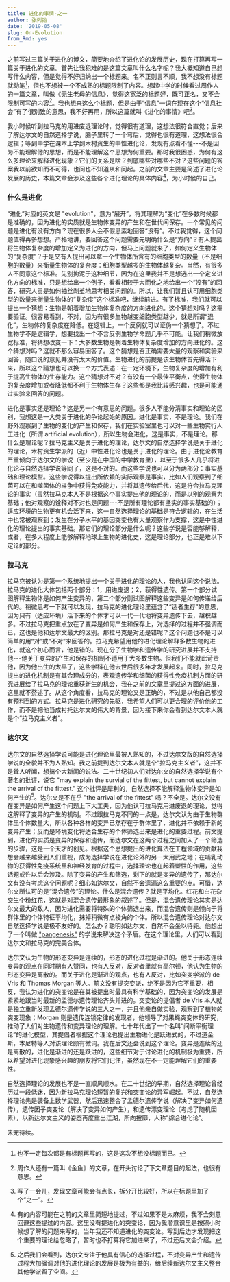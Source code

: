 ```yaml
---
title: 进化的事情-之一
author: 张列弛
date: '2019-05-08'
slug: On-Evolution
from_Rmd: yes
---
```

之前写过三篇关于进化的博文，简要地介绍了进化论的发展历史，现在打算再写一篇关于进化的文章。首先让我犯难的是这篇文章叫什么名字呢？我大概知道自己想写什么内容，但是觉得不好归纳出一个标题来。名不正则言不顺，我不想没有标题就动笔[^1]，但也不想被一个不成熟的标题限制了内容。想起中学的时候看过周作人的一篇文章，叫做《无生老母的信息》，觉得这宽泛的标题好，既可正名，又不会限制可写的内容[^2]。我也想来这么个标题，但是由于“信息”一词在现在这个“信息社会”有了很别致的意思，我不好再用，所以这篇就叫《进化的事情》吧[^3]。   

我小时候听到拉马克的用进废退理论时，觉得很有道理，这想法很符合直觉；后来了解达尔文的自然选择学说，脑子里转了一个弯后，觉得也很有道理，这想法很合逻辑；等到中学在课本上学到木村资生的中性进化论，发现有点看不懂---不是因为不能理解他的思想，而是不能理解这个思想为何重要。那时我很困惑，为何有这么多理论来解释进化现象？它们的关系是啥？到底哪些对哪些不对？这些问题的答案我以前欲知而不可得，也问也不知道从和问起。之前的文章主要是简述了进化论发展的历史，本篇文章会涉及这些各个进化理论的具体内容[^4]，为小时候的自己。

### 什么是进化   

“进化”对应的英文是 "evolution"，意为“展开”，将其理解为“变化”在多数时候都是准确的，因为进化的实质就是生物体变异的产生和在世代间保存。一个常见的问题是进化有没有方向？现在很多人会不假思索地回答“没有”。不过我觉得，这个问题值得再多想想。严格地讲，要回答这个问题需要先明确什么是“方向”？有人提出将生物体复杂度的增加定义为进化的方向，但马上问题就来了，如何定义生物体的“复杂度”？于是又有人提出可以拿一个生物体所含有的细胞类型的数量（不是细胞的数量）来衡量生物体的复杂度：细胞类型越多的生物体越复杂。当然，有很多人不同意这个标准。先别拘泥于这种细节，因为在这里我并不是想选出一个定义进化方向的标准，只是想给出一个例子，看看相较于大而化之地给出一个“没有”的回答，研究人员是如何抽丝剥茧地思考相关问题的。所以，让我们暂且认可用细胞类型的数量来衡量生物体的“复杂度”这个标准吧，继续前进。有了标准，我们就可以提出一个猜想：生物是朝着增加生物体复杂度的方向进化的。这个猜想对吗？这需要验证。很容易看到，不对，因为有很多生物越变细胞类型越少，就是所谓“退化”，生物体的复杂度在降低。在逻辑上，一个反例就可以证伪一个猜想了。不过生物学不是逻辑学，想要找出一个不含反例生物学命题几乎不可能。让我们稍微放宽标准，将猜想改变一下：大多数生物是朝着生物体复杂度增加的方向进化的。这个猜想对吗？这就不那么容易回答了。这个猜想是否正确需要大量的观察和实验来回答，随口说的意见并没有太大的价值。生物进化的前提是该生物体首先得活下来，所以这个猜想也可以换一个方式表述：在一定环境下，生物复杂度的增加有利于提高生物体的生存能力。这个猜想对不对？有没有一个最佳平衡点，使得生物体的复杂度增加或者降低都不利于生物体生存？这些都是我比较感兴趣，也是可能通过实验来回答的问题。   

进化是事实还是理论？这是另一个有意思的问题。很多人不能分清事实和理论的区别，我想这是一大类关于进化的争论起始的原因。进化是事实，不是理论。我们在野外观察到了生物的变化的产生和保存，我们在实验室里也可以对一些生物实行人工进化（所谓 artificial evolution），所以生物会进化，这是事实，不是理论。那什么是理论呢？拉马克主义是关于进化的理论，达尔文的自然选择学说是关于进化的理论，木村资生学派的（近）中性进化论也是关于进化的理论。由于进化论教育严重倾向于达尔文的学说（至少是在中国的中学教育里），以至于很多人几乎将进化论与自然选择学说等同了，这是不对的。而这些学说也可以分为两部分：事实基础和理论模型。这些学说得以提出所依赖的实际观察是事实，比如人们观察到了细菌可以在和噬箘体的斗争中获得免疫能力，并将其遗传给后代，这是符合拉马克理论的事实（虽然拉马克本人不是根据这个事实提出他的理论的，而是以别的观察为基础；他对观察的诠释对不对也是问题---不是所有理论都有坚实的事实基础的）；适应环境的生物更有机会活下来，这一自然选择理论的基础是符合逻辑的，在生活中也常被观察到；发生在分子水平的基因突变也有大量观察作为支撑，这是中性进化的理论提出的事实基础。那它们的理论部分是什么呢？这些学说是否能够解释，或者，在多大程度上能够解释地球上生物的进化史，这是理论部分，也正是难以下定论的部分。

### 拉马克  

拉马克被认为是第一个系统地提出一个关于进化的理论的人，我也认同这个说法。拉马克的进化大体包括两个部分：1，用进废退；2，获得性遗传。第一个部分试图解释生物体是如何产生变异的，第二个部分则试图解释这些变异是如何传递给后代的。稍微思考一下就可以发现，拉马克的进化理论里蕴含了“适者生存”的意思，因为只有（适应环境）活下来的个体才可以一代一代地将变异遗传下去，越积越多。不过拉马克把重点放在了变异是如何产生和保存上，对选择的过程并不强调而已，这也是他和达尔文最大的区别。那拉马克是对还是错呢？这个问题也不是可以简单的用“对”或“不对”来回答的。拉马克希望用他的进化理论解释多数生物的进化，就这个初心而言，他是错的。现在分子生物学和遗传学的研究进展并不支持他---他关于变异的产生和保存的机制不适用于大多数生物。但我们不能就此苛责他，因为他出生的太早了，这些学科在他去世后很多年才发展起来。同时，拉马克提出的进化机制是有其合理成分的，表观遗传学和细菌的获得性免疫机制方面的研究进展给了拉马克的理论重获新生的机会，我在之前的文章里提过这方面的进展，这里就不赘述了。从这个角度看，拉马克的理论又是正确的，不过是以他自己都没有预料到的方式。拉马克是进化研究的先驱，我希望人们可以更合理的评价他的工作，而不是把他当成衬托达尔文的伟大的背景，因为接下来你会看到达尔文本人就是个“拉马克主义者”。  

### 达尔文  

达尔文的自然选择学说可能是进化理论里最被人熟知的，不过达尔文版的自然选择学说的全貌并不为人熟知。我之前提到达尔文本人就是个“拉马克主义者”，这并不是耸人听闻，想搞个大新闻的说法。二十世纪初人们对达尔文的自然选择学说有个著名的批评，说它 "may explain the survial of the fittest, but cannot explain the arrival of the fittest." 这个批评是犀利的，自然选择不能解释生物体变异是如何产生的[^5]。达尔文是不在乎 "the arrival of the fittest" 吗？不全是。达尔文没有在变异是如何产生这个问题上下大工夫，因为他认可拉马克用进废退的理论，觉得这解释了变异的产生的机制。不过跟拉马克不同的一点是，达尔文认为由于生物群体里个体数量大，所以各种各样的变异已然存在于群体里了，进化并不依赖于新的变异产生；反而是环境变化将适合生存的个体筛选出来是进化的重要过程。前文提到，进化的实质是变异的保存和遗传，而达尔文在这两个过程之间加入了一个筛选的步骤，这是一个天才的创见。根据这个思想提出的进化算法在工程领域的贡献我想会越来越受到人们重视，成为选择学说在进化论外的另一大用武之地；在哺乳动物的获得性免疫系统里和神经发育的过程中，选择理论也在起着塑性的作用，这些话题或许以后会涉及。除了变异的产生和筛选，剩下的就是变异的遗传了，那达尔文有没有考虑这个问题呢？细心如达尔文，自然不会遗漏这么重要的点。可惜，达尔文所认可的是“混合遗传”的理论。什么是混合遗传？就是平均化。红花和白花杂交生个粉红花，这就是对混合遗传最形象的叙述了。但是，混合遗传理论其实是达尔文最大的敌人，因为进化需要将特殊的个体筛选出来，而混合遗传则是倾向于将群体里的个体特征平均化，抹掉稍微有点棱角的个体。所以混合遗传理论对达尔文自然选择学说是极不友好的。怎么办？聪明如达尔文，自然不会坐以待毙。他想出了一个叫做 ["pangenesis"](https://en.wikipedia.org/wiki/Pangenesis#De_Vries) 的学说来解决这个矛盾。在这个理论里，人们可以看到达尔文和拉马克的完美合体。   

达尔文认为生物的形态变异是连续的，形态的进化过程是渐进的。他关于形态连续变异的观点在同时期有人赞同，也有人反对，反对者里就有高尔顿，他认为生物的形态变异是离散的。而关于进化是渐进的观点，也有人反对，比如突变学派的 de Vris 和 Thomas Morgan 等人。前文没有提突变派，绝不是因为它不重要，相反，我认为进化的突变论是在其被提出时最具有科学基础的，因为突变论的发展是紧紧地跟当时最新的孟德尔遗传理论齐头并进的。突变论的提倡者 de Vris 本人就是独立重新发现孟德尔遗传学说的三人之一，并且他亲自做实验，观察到了植物的突变现象；Morgan 则是遗传连锁定律的发现者，他领导了对果蝇突变体的研究，推动了人们对生物遗传和变异理论的理解。七十年代出了一个名叫“间断平衡理论”的进化模型，其提倡者根据这个理论也提出生物进化是跃进式的，不过道金斯，本尼特等人对该理论颇有微词。我在后文还会说到这个理论。变异是连续的还是离散的，进化是渐进的还是跃进的，这些细节对于讨论进化的机制极为重要，所以希望对进化现象感兴趣的朋友将它们记住，虽然现在不一定能理解它们的重要性。   

自然选择理论的发展也不是一直顺风顺水。在二十世纪的早期，自然选择理论曾经历过一段低迷，因为新拉马克理论短暂的复兴和突变论的异军崛起。不过，自然选择理论先是装备上数学武器，然后迅速整合了孟德尔遗传学说（解决了变异如何遗传），遗传因子突变论（解决了变异如何产生），和遗传漂变理论（考虑了随机因素），以新达尔文主义的姿态再度重出江湖，所向披靡，人称“综合进化论”。

未完待续。

[^1]:也不一定每次都是有标题再写的，这是这次不想没标题而已。
[^2]:周作人还有一篇叫《金鱼》的文章，在开头讨论了下文章题目的起法，也很有意思。
[^3]:写了一会儿，发现文章可能会有点长，拆分开比较好，所以在标题里加了个“之一”。
[^4]:有的内容可能在之前的文章里简短地提过，不过如果不是太麻烦，我不会刻意回避这些提过的内容。这里没有提进化的突变论，因为我潜意识里是按照小时候想了解的问题来写的，当年我还不知道进化的突变论。写到后边才发现把这个重要的理论给忽略了，暂时也不打算将它加进来了，不过还后文会介绍。
[^5]:之后我们会看到，达尔文专注于他具有信心的选择过程，不对变异产生和遗传过程大加强调对他的进化理论的发展是极为有益的，给后续新达尔文主义整合其他学派留了空间。
